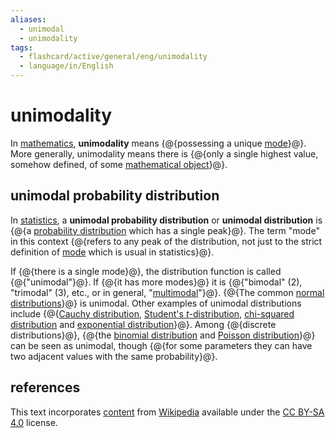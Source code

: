 ```yaml
---
aliases:
  - unimodal
  - unimodality
tags:
  - flashcard/active/general/eng/unimodality
  - language/in/English
---
```


# unimodality

In [mathematics](mathematics.md), __unimodality__ means {@{possessing a unique [mode](mode%20(statistics).md)}@}. More generally, unimodality means there is {@{only a single highest value, somehow defined, of some [mathematical object](mathematical%20object.md)}@}. <!--SR:!2025-08-12,266,330!2027-04-30,745,330-->

## unimodal probability distribution

In [statistics](statistics.md), a __unimodal probability distribution__ or __unimodal distribution__ is {@{a [probability distribution](probability%20distribution.md) which has a single peak}@}. The term "mode" in this context {@{refers to any peak of the distribution, not just to the strict definition of [mode](mode%20(statistics).md) which is usual in statistics}@}. <!--SR:!2026-05-30,465,310!2028-05-05,1044,350-->

If {@{there is a single mode}@}, the distribution function is called {@{"unimodal"}@}. If {@{it has more modes}@} it is {@{"bimodal" (2), "trimodal" (3), etc., or in general, "[multimodal](multimodal%20distribution.md)"}@}. {@{The common [normal distributions](normal%20distribution.md)}@} is unimodal. Other examples of unimodal distributions include {@{[Cauchy distribution](Cauchy%20distribution.md), [Student's _t_-distribution](Student's%20t-distribution.md), [chi-squared distribution](chi-squared%20distribution.md) and [exponential distribution](exponential%20distribution.md)}@}. Among {@{discrete distributions}@}, {@{the [binomial distribution](binomial%20distribution.md) and [Poisson distribution](poisson%20distribution.md)}@} can be seen as unimodal, though {@{for some parameters they can have two adjacent values with the same probability}@}. <!--SR:!2028-06-04,1068,350!2025-08-08,263,330!2025-08-19,269,330!2025-07-18,246,330!2025-09-16,292,330!2026-10-27,574,310!2027-03-01,692,330!2027-03-22,710,330!2025-08-25,274,330-->

## references

This text incorporates [content](https://en.wikipedia.org/wiki/unimodality) from [Wikipedia](Wikipedia.md) available under the [CC BY-SA 4.0](https://creativecommons.org/licenses/by-sa/4.0/) license.
